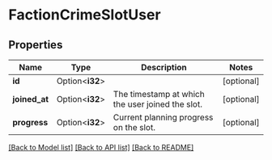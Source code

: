# FactionCrimeSlotUser

## Properties

Name | Type | Description | Notes
------------ | ------------- | ------------- | -------------
**id** | Option<**i32**> |  | [optional]
**joined_at** | Option<**i32**> | The timestamp at which the user joined the slot. | [optional]
**progress** | Option<**i32**> | Current planning progress on the slot. | [optional]

[[Back to Model list]](../README.md#documentation-for-models) [[Back to API list]](../README.md#documentation-for-api-endpoints) [[Back to README]](../README.md)


